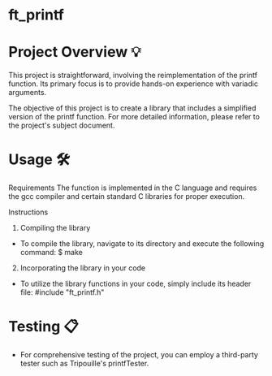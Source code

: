 # ft_printf
# Project Overview 💡
This project is straightforward, involving the reimplementation of the printf function. Its primary focus is to provide hands-on experience with variadic arguments.

The objective of this project is to create a library that includes a simplified version of the printf function. For more detailed information, please refer to the project's subject document.

# Usage 🛠️
Requirements
The function is implemented in the C language and requires the gcc compiler and certain standard C libraries for proper execution.

Instructions
1. Compiling the library
- To compile the library, navigate to its directory and execute the following command:
$ make

2. Incorporating the library in your code
- To utilize the library functions in your code, simply include its header file:
#include "ft_printf.h"

# Testing 📋

- For comprehensive testing of the project, you can employ a third-party tester such as Tripouille's printfTester.
